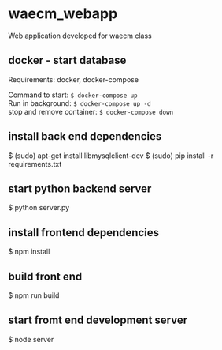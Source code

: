 # waecm_webapp
Web application developed for waecm class


## docker - start database
Requirements: docker, docker-compose

Command to start: ``$ docker-compose up``  
Run in background: ``$ docker-compose up -d``  
stop and remove container: ``$ docker-compose down``

## install back end dependencies
$ (sudo) apt-get install libmysqlclient-dev
$ (sudo) pip install -r requirements.txt

## start python backend server
$ python server.py

## install frontend dependencies
$ npm install

## build front end
$ npm run build

## start fromt end development server
$ node server


